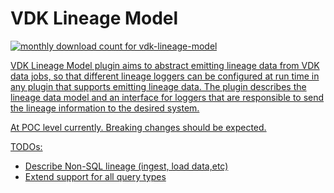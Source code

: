 # VDK Lineage Model

<a href="https://pypistats.org/packages/vdk-lineage-model" alt="Monthly Downloads">
        <img src="https://img.shields.io/pypi/dm/vdk-lineage-model.svg" alt="monthly download count for vdk-lineage-model">

VDK Lineage Model plugin aims to abstract emitting lineage data from VDK data jobs, so that different lineage loggers
can be configured at run time in any plugin that supports emitting lineage data.
The plugin describes the lineage data model and an interface for loggers that are responsible to send the lineage
information to the desired system.

At POC level currently. Breaking changes should be expected.

TODOs:
 - Describe Non-SQL lineage (ingest, load data,etc)
 - Extend support for all query types
